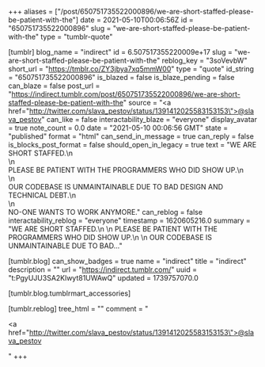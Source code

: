 +++
aliases = ["/post/650751735522000896/we-are-short-staffed-please-be-patient-with-the"]
date = 2021-05-10T00:06:56Z
id = "650751735522000896"
slug = "we-are-short-staffed-please-be-patient-with-the"
type = "tumblr-quote"

[tumblr]
blog_name = "indirect"
id = 6.507517355220009e+17
slug = "we-are-short-staffed-please-be-patient-with-the"
reblog_key = "3soVevbW"
short_url = "https://tmblr.co/ZY3jbya7xq5mmW00"
type = "quote"
id_string = "650751735522000896"
is_blazed = false
is_blaze_pending = false
can_blaze = false
post_url = "https://indirect.tumblr.com/post/650751735522000896/we-are-short-staffed-please-be-patient-with-the"
source = "<a href=\"http://twitter.com/slava_pestov/status/1391412025583153153\">@slava_pestov</a>"
can_like = false
interactability_blaze = "everyone"
display_avatar = true
note_count = 0.0
date = "2021-05-10 00:06:56 GMT"
state = "published"
format = "html"
can_send_in_message = true
can_reply = false
is_blocks_post_format = false
should_open_in_legacy = true
text = "WE ARE SHORT STAFFED.\n<br/>\n<br/>PLEASE BE PATIENT WITH THE PROGRAMMERS WHO DID SHOW UP.\n<br/>\n<br/>OUR CODEBASE IS UNMAINTAINABLE DUE TO BAD DESIGN AND TECHNICAL DEBT.\n<br/>\n<br/>NO-ONE WANTS TO WORK ANYMORE."
can_reblog = false
interactability_reblog = "everyone"
timestamp = 1620605216.0
summary = "WE ARE SHORT STAFFED.\n \n PLEASE BE PATIENT WITH THE PROGRAMMERS WHO DID SHOW UP.\n \n OUR CODEBASE IS UNMAINTAINABLE DUE TO BAD..."

[tumblr.blog]
can_show_badges = true
name = "indirect"
title = "indirect"
description = ""
url = "https://indirect.tumblr.com/"
uuid = "t:PgyUJU3SA2Klwyt81UWAwQ"
updated = 1739757070.0

[tumblr.blog.tumblrmart_accessories]

[tumblr.reblog]
tree_html = ""
comment = "<p><a href=\"http://twitter.com/slava_pestov/status/1391412025583153153\">@slava_pestov</a></p>"
+++
